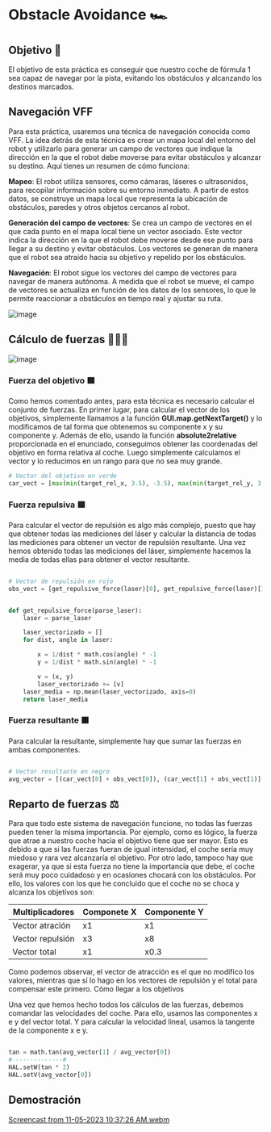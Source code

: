 # Obstacle Avoidance 🏎️

## Objetivo 🎯
El objetivo de esta práctica es conseguir que nuestro coche de fórmula 1 sea capaz de navegar por la pista, evitando los obstáculos y alcanzando los destinos marcados.

## Navegación VFF
Para esta práctica, usaremos una técnica de navegación conocida como VFF. La idea detrás de esta técnica es crear un mapa local del entorno del robot y utilizarlo para generar un campo de vectores que indique la dirección en la que el robot debe moverse para evitar obstáculos y alcanzar su destino. Aquí tienes un resumen de cómo funciona:

**Mapeo**: El robot utiliza sensores, como cámaras, láseres o ultrasonidos, para recopilar información sobre su entorno inmediato. A partir de estos datos, se construye un mapa local que representa la ubicación de obstáculos, paredes y otros objetos cercanos al robot.

**Generación del campo de vectores**: Se crea un campo de vectores en el que cada punto en el mapa local tiene un vector asociado. Este vector indica la dirección en la que el robot debe moverse desde ese punto para llegar a su destino y evitar obstáculos. Los vectores se generan de manera que el robot sea atraído hacia su objetivo y repelido por los obstáculos.

**Navegación**: El robot sigue los vectores del campo de vectores para navegar de manera autónoma. A medida que el robot se mueve, el campo de vectores se actualiza en función de los datos de los sensores, lo que le permite reaccionar a obstáculos en tiempo real y ajustar su ruta.

![image](https://github.com/cescarcena2021/RoboticaMovil2023-2024/assets/102520602/88da9e3c-4542-41d4-a2f8-ddcd1c8df03b)

## Cálculo de fuerzas 🧮💪🏻

![image](https://github.com/cescarcena2021/RoboticaMovil2023-2024/assets/102520602/02db2bb5-cef7-4b46-b700-a22bf3f829d3)

### **Fuerza del objetivo** 🟩
Como hemos comentado antes, para esta técnica es necesario calcular el conjunto de fuerzas. En primer lugar, para calcular el vector de los objetivos, simplemente llamamos a la función **GUI.map.getNextTarget()** y lo modificamos de tal forma que obtenemos su componente x y su componente y. Además de ello, usando la función **absolute2relative** proporcionada en el enunciado, conseguimos obtener las coordenadas del objetivo en forma relativa al coche. Luego simplemente calculamos el vector y lo reducimos en un rango para que no sea muy grande.

```python
# Vector del objetivo en verde
car_vect = [max(min(target_rel_x, 3.5), -3.5), max(min(target_rel_y, 3.2), -3.2)]
```
### Fuerza repulsiva 🟥

Para calcular el vector de repulsión es algo más complejo, puesto que hay que obtener todas las mediciones del láser y calcular la distancia de todas las mediciones para obtener un vector de repulsión resultante. Una vez hemos obtenido todas las mediciones del láser, simplemente hacemos la media de todas ellas para obtener el vector resultante.

```python

# Vector de repulsión en rojo
obs_vect = [get_repulsive_force(laser)[0], get_repulsive_force(laser)[1]]
```
```python

def get_repulsive_force(parse_laser):
    laser = parse_laser

    laser_vectorizado = []
    for dist, angle in laser:

        x = 1/dist * math.cos(angle) * -1
        y = 1/dist * math.sin(angle) * -1

        v = (x, y)
        laser_vectorizado += [v]
    laser_media = np.mean(laser_vectorizado, axis=0)
    return laser_media
```
### Fuerza resultante ⬛

Para calcular la resultante, simplemente hay que sumar las fuerzas en ambas componentes.

```python

# Vector resultante en negro
avg_vector = [(car_vect[0] + obs_vect[0]), (car_vect[1] + obs_vect[1)]
```

## Reparto de fuerzas ⚖️

Para que todo este sistema de navegación funcione, no todas las fuerzas pueden tener la misma importancia. Por ejemplo, como es lógico, la fuerza que atrae a nuestro coche hacia el objetivo tiene que ser mayor. Esto es debido a que si las fuerzas fueran de igual intensidad, el coche sería muy miedoso y rara vez alcanzaría el objetivo. Por otro lado, tampoco hay que exagerar, ya que si esta fuerza no tiene la importancia que debe, el coche será muy poco cuidadoso y en ocasiones chocará con los obstáculos. Por ello, los valores con los que he concluido que el coche no se choca y alcanza los objetivos son:

| Multiplicadores |  Componete X | Componente Y|
| ------------- | ------------- | ------------|
| Vector atración  | x1  |       x1      |
| Vector repulsión  | x3  |    x8         |
| Vector total  | x1 | x0.3 |

Como podemos observar, el vector de atracción es el que no modifico los valores, mientras que sí lo hago en los vectores de repulsión y el total para compensar este primero.
Cómo llegar a los objetivos

Una vez que hemos hecho todos los cálculos de las fuerzas, debemos comandar las velocidades del coche. Para ello, usamos las componentes x e y del vector total. Y para calcular la velocidad lineal, usamos la tangente de la componente x e y.

```python

tan = math.tan(avg_vector[1] / avg_vector[0])
#--------------#
HAL.setW(tan * 2)
HAL.setV(avg_vector[0])
```

## Demostración

[Screencast from 11-05-2023 10:37:26 AM.webm](https://github.com/cescarcena2021/RoboticaMovil2023-2024/assets/102520602/090dc551-e854-4f27-8e56-6429c90ef65d)
